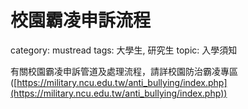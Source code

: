 # 校園霸凌申訴流程

category: mustread
tags: 大學生, 研究生
topic: 入學須知

有關校園霸凌申訴管道及處理流程，請詳校園防治霸凌專區([https://military.ncu.edu.tw/anti_bullying/index.php](https://military.ncu.edu.tw/anti_bullying/index.php))